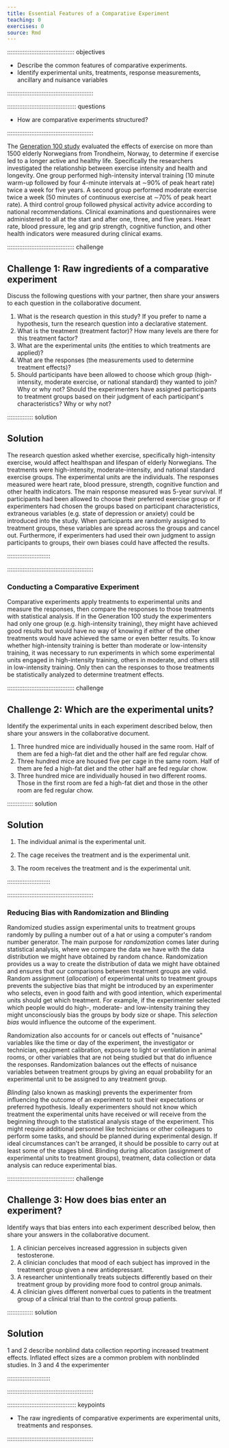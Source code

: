 ```yaml
---
title: Essential Features of a Comparative Experiment
teaching: 0
exercises: 0
source: Rmd
---
```


::::::::::::::::::::::::::::::::::::::: objectives

- Describe the common features of comparative experiments.
- Identify experimental units, treatments, response measurements, ancillary and nuisance variables

::::::::::::::::::::::::::::::::::::::::::::::::::

:::::::::::::::::::::::::::::::::::::::: questions

- How are comparative experiments structured?

::::::::::::::::::::::::::::::::::::::::::::::::::



The [Generation 100 study](https://bmjopen.bmj.com/content/5/2/e007519)
evaluated the effects of exercise on more than 1500 elderly Norwegians from
Trondheim, Norway, to determine if exercise led to a longer active and healthy
life. Specifically the researchers investigated the relationship between
exercise intensity and health and longevity. One group performed high-intensity
interval training (10 minute warm-up followed by four 4-minute intervals at ∼90%
of peak heart rate) twice a week for five years. A second group performed
moderate exercise twice a week (50 minutes of continuous exercise at ∼70% of
peak heart rate). A third control group followed physical activity advice
according to national recommendations.
Clinical examinations and questionnaires were administered to all at the start
and after one, three, and five years. Heart rate, blood pressure, leg and grip
strength, cognitive function, and other health indicators were measured during
clinical exams.

:::::::::::::::::::::::::::::::::::::::  challenge

## Challenge 1: Raw ingredients of a comparative experiment

Discuss the following questions with your partner, then share your answers
to each question in the collaborative document.

1. What is the research question in this study? If you prefer to name a
  hypothesis, turn the research question into a declarative statement.
2. What is the treatment (treatment factor)? How many levels are there for
  this treatment factor?
3. What are the experimental units (the entities to which treatments are
  applied)?
4. What are the responses (the measurements used to determine treatment
  effects)?
5. Should participants have been allowed to choose which group
  (high-intensity, moderate exercise, or national standard) they wanted to
  join? Why or why not? Should the experimenters have assigned participants
  to treatment groups based on their judgment of each participant's
  characteristics? Why or why not?

:::::::::::::::  solution

## Solution

The research question asked whether exercise, specifically high-intensity
exercise, would affect healthspan and lifespan of elderly Norwegians. The
treatments were high-intensity, moderate-intensity, and national standard
exercise groups. The experimental units are the individuals. The responses
measured were heart rate, blood pressure, strength, cognitive function and
other health indicators. The main response measured was 5-year survival.
If participants had been allowed to choose their preferred exercise group
or if experimenters had chosen the groups based on participant
characteristics, extraneous variables (e.g. state of depression or anxiety) 
could be introduced into the study. When participants are randomly assigned to
treatment groups, these variables are spread across the groups and cancel
out. Furthermore, if experimenters had used their own judgment to assign
participants to groups, their own biases could have affected the results.



:::::::::::::::::::::::::

::::::::::::::::::::::::::::::::::::::::::::::::::

### Conducting a Comparative Experiment

Comparative experiments apply treatments to experimental units and measure the
responses, then compare the responses to those treatments with statistical
analysis. If in the Generation 100 study the experimenters had only one group
(e.g. high-intensity training), they might have achieved good results but would 
have no way of knowing if either of the other treatments would have achieved the 
same or even better results. To know whether high-intensity training is better 
than moderate or low-intensity training, it was necessary to run experiments in 
which some experimental units engaged in high-intensity training, others in 
moderate, and others still in low-intensity training. Only then can the 
responses to those treatments be statistically analyzed to determine treatment effects.

:::::::::::::::::::::::::::::::::::::::  challenge

## Challenge 2: Which are the experimental units?

Identify the experimental units in each experiment described below, then share
your answers in the collaborative document.

1. Three hundred mice are individually housed in the same room. Half of them
  are fed a high-fat diet and the other half are fed regular chow.
2. Three hundred mice are housed five per cage in the same room. Half of them
  are fed a high-fat diet and the other half are fed regular chow.
3. Three hundred mice are individually housed in two different rooms. Those in
  the first room are fed a high-fat diet and those in the other room are fed
  regular chow.

:::::::::::::::  solution

## Solution

1. The individual animal is the experimental unit.

2. The cage receives the treatment and is the experimental unit.

3. The room receives the treatment and is the experimental unit.

:::::::::::::::::::::::::

::::::::::::::::::::::::::::::::::::::::::::::::::

### Reducing Bias with Randomization and Blinding

Randomized studies assign experimental units to treatment groups randomly by
pulling a number out of a hat or using a computer's random number generator. The
main purpose for *randomization* comes later during statistical analysis, where
we compare the data we have with the data distribution we might have obtained
by random chance. Randomization provides us a way to create the distribution of 
data we might have obtained and ensures that our comparisons between treatment 
groups are valid. Random assignment (*allocation*) of experimental units to 
treatment groups prevents the subjective bias that might be introduced by an 
experimenter who selects, even in good faith and with good intention, which 
experimental units should get which treatment. For example, if the experimenter 
selected which people would do high-, moderate- and low-intensity training they 
might unconsciously bias the groups by body size or shape. This *selection bias* 
would influence the outcome of the experiment.

Randomization also accounts for or cancels out effects of "nuisance" variables 
like the time or day of the experiment, the investigator or technician, 
equipment calibration, exposure to light or ventilation in animal rooms, or 
other variables that are not being studied but that do influence the responses. Randomization balances out the effects of nuisance variables between treatment 
groups by giving an equal probability for an experimental unit to be assigned to 
any treatment group.

*Blinding* (also known as masking) prevents the experimenter from influencing 
the outcome of an experiment to suit their expectations or preferred hypothesis.
Ideally experimenters should not know which treatment the experimental units
have received or will receive from the beginning through to the statistical 
analysis stage of the experiment. This might require additional personnel like 
technicians or other colleagues to perform some tasks, and should be planned 
during experimental design. If ideal circumstances can't be arranged, it should 
be possible to carry out at least some of the stages blind. Blinding during
allocation (assignment of experimental units to treatment groups), treatment,
data collection or data analysis can reduce experimental bias.

:::::::::::::::::::::::::::::::::::::::  challenge

## Challenge 3: How does bias enter an experiment?

Identify ways that bias enters into each experiment described below, then
share your answers in the collaborative document.

1. A clinician perceives increased aggression in subjects given testosterone.
2. A clinician concludes that mood of each subject has improved in the
  treatment group given a new antidepressant.
3. A researcher unintentionally treats subjects differently based on their
  treatment group by providing more food to control group animals.
4. A clinician gives different nonverbal cues to patients in the treatment
  group of a clinical trial than to the control group patients.

:::::::::::::::  solution

## Solution

1 and 2 describe nonblind data collection reporting increased treatment
effects. Inflated effect sizes are a common problem with nonblinded studies.
In 3 and 4 the experimenter

:::::::::::::::::::::::::

::::::::::::::::::::::::::::::::::::::::::::::::::



:::::::::::::::::::::::::::::::::::::::: keypoints

- The raw ingredients of comparative experiments are experimental units, treatments and responses.

::::::::::::::::::::::::::::::::::::::::::::::::::


